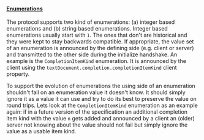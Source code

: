 #### <a href="#enumerations" name="enumerations" class="anchor"> Enumerations </a>

The protocol supports two kind of enumerations: (a) integer based enumerations and (b) string based enumerations. Integer based enumerations usually start with `1`. The ones that don't are historical and they were kept to stay backwards compatible. If appropriate, the value set of an enumeration is announced by the defining side (e.g. client or server) and transmitted to the other side during the initialize handshake. An example is the `CompletionItemKind` enumeration. It is announced by the client using the `textDocument.completion.completionItemKind` client property.

To support the evolution of enumerations the using side of an enumeration shouldn't fail on an enumeration value it doesn't know. It should simply ignore it as a value it can use and try to do its best to preserve the value on round trips. Lets look at the `CompletionItemKind` enumeration as an example again: if in a future version of the specification an additional completion item kind with the value `n` gets added and announced by a client an (older) server not knowing about the value should not fail but simply ignore the value as a usable item kind.

